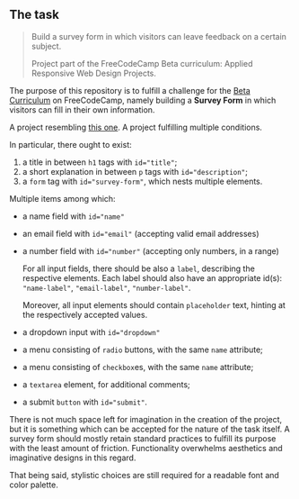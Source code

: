 ## The task 

> Build a survey form in which visitors can leave feedback on a certain subject.
>
> Project part of the FreeCodeCamp Beta curriculum: Applied Responsive Web Design Projects.

The purpose of this repository is to fulfill a challenge for the [Beta Curriculum](beta.freecodecamp.org) on FreeCodeCamp, namely building a **Survey Form** in which visitors can fill in their own information.

A project resembling [this one](https://codepen.io/freeCodeCamp/full/VPaoNP). A project fulfilling multiple conditions.

In particular, there ought to exist:

1. a title in between `h1` tags with `id="title"`;
2. a short explanation in between `p` tags with `id="description"`;
3. a `form` tag with `id="survey-form"`, which nests multiple elements.

  Multiple items among which:

  - a name field with `id="name"`
  - an email field with `id="email"` (accepting valid email addresses)
  - a number field with `id="number"` (accepting only numbers, in a range)

    For all input fields, there should be also a `label`, describing the respective elements. Each label should also have an appropriate id(s): `"name-label"`, `"email-label"`, `"number-label"`.

    Moreover, all input elements should contain `placeholder` text, hinting at the respectively accepted values.

  - a dropdown input with `id="dropdown"`
  - a menu consisting of `radio` buttons, with the same `name` attribute;
  - a menu consisting of `checkbox`es, with the same `name` attribute;
  - a `textarea` element, for additional comments;
  - a submit `button` with `id="submit"`.


There is not much space left for imagination in the creation of the project, but it is something which can be accepted for the nature of the task itself. A survey form should mostly retain standard practices to fulfill its purpose with the least amount of friction. Functionality overwhelms aesthetics and imaginative designs in this regard.

That being said, stylistic choices are still required for a readable font and color palette.
